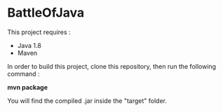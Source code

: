 # BattleOfJava

This project requires :
- Java 1.8
- Maven

In order to build this project, clone this repository, then run the following command :

**mvn package**

You will find the compiled .jar inside the "target" folder.
